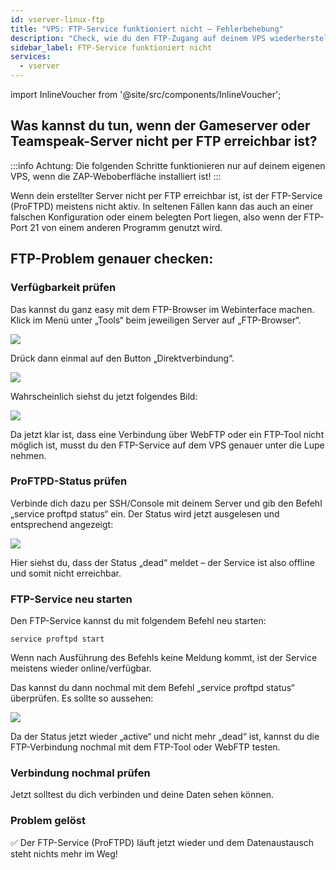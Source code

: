 ```yaml
---
id: vserver-linux-ftp
title: "VPS: FTP-Service funktioniert nicht – Fehlerbehebung"
description: "Check, wie du den FTP-Zugang auf deinem VPS wiederherstellst, wenn dein Gameserver oder Teamspeak-Server nicht erreichbar ist → Jetzt mehr erfahren"
sidebar_label: FTP-Service funktioniert nicht
services:
  - vserver
---
```


import InlineVoucher from '@site/src/components/InlineVoucher';

<InlineVoucher />

## Was kannst du tun, wenn der Gameserver oder Teamspeak-Server nicht per FTP erreichbar ist?

:::info
Achtung: Die folgenden Schritte funktionieren nur auf deinem eigenen VPS, wenn die ZAP-Weboberfläche installiert ist!
:::

Wenn dein erstellter Server nicht per FTP erreichbar ist, ist der FTP-Service (ProFTPD) meistens nicht aktiv. In seltenen Fällen kann das auch an einer falschen Konfiguration oder einem belegten Port liegen, also wenn der FTP-Port 21 von einem anderen Programm genutzt wird.

## FTP-Problem genauer checken:

### Verfügbarkeit prüfen
Das kannst du ganz easy mit dem FTP-Browser im Webinterface machen. Klick im Menü unter „Tools“ beim jeweiligen Server auf „FTP-Browser“.

![](https://screensaver01.zap-hosting.com/index.php/s/GiqyC6G5cLsbSqp/preview)

Drück dann einmal auf den Button „Direktverbindung“.

![](https://screensaver01.zap-hosting.com/index.php/s/ZSbrF5raYzdMgzZ/preview)

Wahrscheinlich siehst du jetzt folgendes Bild:

![](https://screensaver01.zap-hosting.com/index.php/s/GtcCWfqadKGJoY7/preview)

Da jetzt klar ist, dass eine Verbindung über WebFTP oder ein FTP-Tool nicht möglich ist, musst du den FTP-Service auf dem VPS genauer unter die Lupe nehmen.

### ProFTPD-Status prüfen

Verbinde dich dazu per SSH/Console mit deinem Server und gib den Befehl „service proftpd status“ ein. Der Status wird jetzt ausgelesen und entsprechend angezeigt:

![](https://screensaver01.zap-hosting.com/index.php/s/TWqySPM3D5RmgYL/preview)

Hier siehst du, dass der Status „dead“ meldet – der Service ist also offline und somit nicht erreichbar.

### FTP-Service neu starten
Den FTP-Service kannst du mit folgendem Befehl neu starten:

```
service proftpd start
```

Wenn nach Ausführung des Befehls keine Meldung kommt, ist der Service meistens wieder online/verfügbar.

Das kannst du dann nochmal mit dem Befehl „service proftpd status“ überprüfen. Es sollte so aussehen:

![](https://screensaver01.zap-hosting.com/index.php/s/iYxKMLJ2QfgzBKD/preview)

Da der Status jetzt wieder „active“ und nicht mehr „dead“ ist, kannst du die FTP-Verbindung nochmal mit dem FTP-Tool oder WebFTP testen.

### Verbindung nochmal prüfen
Jetzt solltest du dich verbinden und deine Daten sehen können.

### Problem gelöst
✅ Der FTP-Service (ProFTPD) läuft jetzt wieder und dem Datenaustausch steht nichts mehr im Weg!

<InlineVoucher />